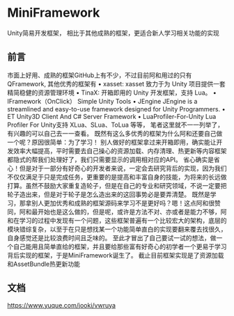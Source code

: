 # MiniFramework
Unity简易开发框架， 相比于其他成熟的框架，更适合新人学习相关功能的实现

## 前言
市面上好用、成熟的框架GitHub上有不少，不过目前阿和用过的只有QFramework, 其他优秀的框架有
• xasset: xasset 致力于为 Unity 项目提供一套精简稳健的资源管理环境
• TinaX: 开箱即用的 Unity 开发框架，支持 Lua。
• IFramework（OnClick） Simple Unity Tools
• JEngine JEngine is a streamlined and easy-to-use framework designed for Unity Programmers.
• ET Unity3D Client And C# Server Framework
• LuaProfiler-For-Unity Lua Profiler For Unity支持 XLua、SLua、ToLua
等等， 笔者这里就不一一列举了，有兴趣的可以自己去一一查看。
既然有这么多优秀的框架为什么阿和还要自己做一个呢？原因很简单：为了学习！
别人做好的框架拿过来开箱即用，确实能让开发效率大幅提高，平时需要去自己操心的资源加载、内存清理、热更新等内容框架都隐式的帮我们处理好了，我们只需要显示的调用相对应的API。
省心确实是省心！但是对于一部分有好奇心的开发者来说，一定会去研究背后的实现，因为我们不仅仅满足于只是完成任务，更重要的是提高和丰富自身的技能，为将来的长远做打算。虽然不鼓励大家重复造轮子，但是在自己的专业和研究领域，不说一定要把轮子造出来，但是对于轮子是怎么造出来的这回事势必是要弄清楚。
既然是学习，那拿别人更加优秀和成熟的框架源码来学习不是更好吗？嗯！这点阿和很赞同，阿和最开始也是这么做的，但是呢，或许是方法不对、亦或者是能力不够，阿和在学习的过程中发现有一个问题，这些框架普遍有一个比较宏大的架构，底层的模块错综复杂，以至于在只是想找某一个功能简单直白的实现要翻来覆去找很久，自身感觉还是比较浪费时间且乏味的。
至此才冒出了自己要试一试的想法，做一个自己能用且简单直给的框架，并且要给那些富有好奇心的初学者一个更易于学习背后实现的框架，于是MiniFramework诞生了。
截止目前框架实现是了资源加载和AssetBundle热更新功能

## 文档
https://www.yuque.com/jooki/vwruya
